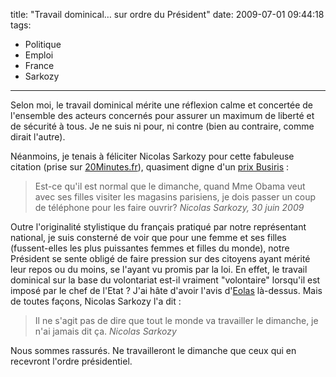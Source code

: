title: "Travail dominical&#8230; sur ordre du Président"
date: 2009-07-01 09:44:18
tags:
  - Politique
  - Emploi
  - France
  - Sarkozy
---

Selon moi, le travail dominical mérite une réflexion calme et concertée de l'ensemble des acteurs concernés pour assurer un maximum de liberté et de sécurité à tous. Je ne suis ni pour, ni contre (bien au contraire, comme dirait l'autre).

Néanmoins, je tenais à féliciter Nicolas Sarkozy pour cette fabuleuse citation (prise sur [20Minutes.fr](//www.20minutes.fr/france/336070-20090701-faut-travailler-dimanche-faute-michelle-obama)), quasiment digne d'un [prix Busiris](//www.maitre-eolas.fr/category/Prix-busiris)&nbsp;:

> Est-ce qu'il est normal que le dimanche, quand Mme Obama veut avec ses filles visiter les magasins parisiens, je dois passer un coup de téléphone pour les faire ouvrir?
> <cite>Nicolas Sarkozy, 30 juin 2009</cite>

Outre l'originalité stylistique du français pratiqué par notre représentant national, je suis consterné de voir que pour une femme et ses filles (fussent-elles les plus puissantes femmes et filles du monde), notre Président se sente obligé de faire pression sur des citoyens ayant mérité leur repos ou du moins, se l'ayant vu promis par la loi. En effet, le travail dominical sur la base du volontariat est-il vraiment "volontaire" lorsqu'il est imposé par le chef de l'Etat ? J'ai hâte d'avoir l'avis d'[Eolas](//www.maitre-eolas.fr/) là-dessus.
Mais de toutes façons, Nicolas Sarkozy l'a dit&nbsp;:

> Il ne s'agit pas de dire que tout le monde va travailler le dimanche, je n'ai jamais dit ça.
> <cite>Nicolas Sarkozy</cite>

Nous sommes rassurés. Ne travailleront le dimanche que ceux qui en recevront l'ordre présidentiel.